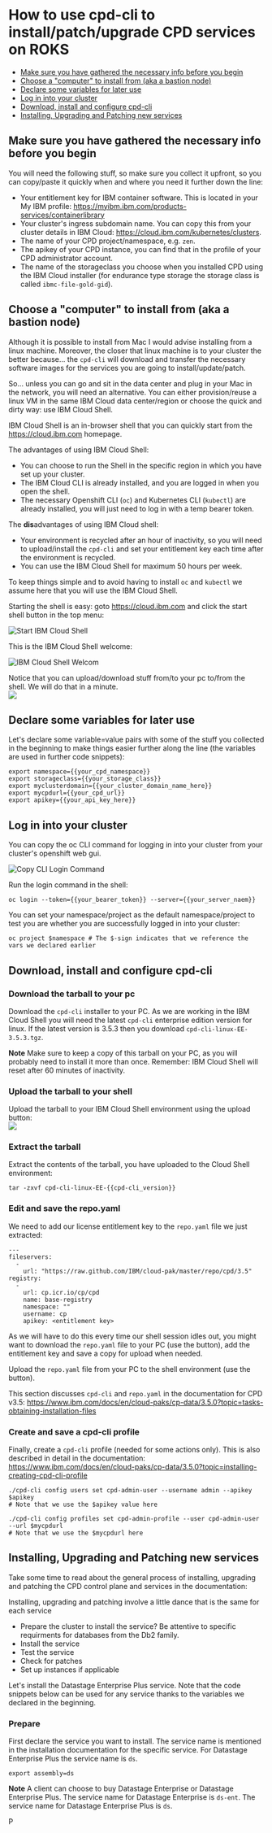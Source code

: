 # How to use cpd-cli to install/patch/upgrade CPD services on ROKS

- [Make sure you have gathered the necessary info before you begin](#make-sure-you-have-gathered-the-necessary-info-before-you-begin)
- [Choose a "computer" to install from (aka a bastion node)](#choose-a-computer-to-install-from-aka-a-bastion-node)
- [Declare some variables for later use](#declare-some-variables-for-later-use)
- [Log in into your cluster](#log-in-into-your-cluster)
- [Download, install and configure cpd-cli](#download-install-and-configure-cpd-cli)
- [Installing, Upgrading and Patching new services](#installing-new-services)

## Make sure you have gathered the necessary info before you begin
You will need the following stuff, so make sure you collect it upfront, so you can copy/paste it quickly when and where you need it further down the line:

- Your entitlement key for IBM container software. This is located in your My IBM profile: https://myibm.ibm.com/products-services/containerlibrary
- Your cluster's ingress subdomain name. You can copy this from your cluster details in IBM Cloud: https://cloud.ibm.com/kubernetes/clusters.
- The name of your CPD project/namespace, e.g. `zen`.
- The apikey of your CPD instance, you can find that in the profile of your CPD administrator account.
- The name of the storageclass you choose when you installed CPD using the IBM Cloud installer (for endurance type storage the storage class is called `ibmc-file-gold-gid`).

## Choose a "computer" to install from (aka a bastion node)
Although it is possible to install from Mac I would advise installing from a linux machine. Moreover, the closer that linux machine is to your cluster the better because... the `cpd-cli` will download and transfer the necessary software images for the services you are going to install/update/patch.

So... unless you can go and sit in the data center and plug in your Mac in the network, you will need an alternative. You can either provision/reuse a linux VM in the same IBM Cloud data center/region or choose the quick and dirty way: use IBM Cloud Shell.

IBM Cloud Shell is an in-browser shell that you can quickly start from the https://cloud.ibm.com homepage.

The advantages of using IBM Cloud Shell:

- You can choose to run the Shell in the specific region in which you have set up your cluster.
- The IBM Cloud CLI is already installed, and you are logged in when you open the shell.
- The necessary Openshift CLI (`oc`) and Kubernetes CLI (`kubectl`) are already installed, you will just need to log in with a temp bearer token.

The **dis**advantages of using IBM Cloud shell:

- Your environment is recycled after an hour of inactivity, so you will need to upload/install the `cpd-cli` and set your entitlement key each time after the environment is recycled.
- You can use the IBM Cloud Shell for maximum 50 hours per week.

To keep things simple and to avoid having to install `oc` and `kubectl` we assume here that you will use the IBM Cloud Shell.

Starting the shell is easy: goto https://cloud.ibm.com and click the start shell button in the top menu:

![Start IBM Cloud Shell](images/ibm_cloud_shell.png)

This is the IBM Cloud Shell welcome:

![IBM Cloud Shell Welcom](images/ibm_cloud_shell_welcome.png)

Notice that you can upload/download stuff from/to your pc to/from the shell. We will do that in a minute.<br>
![](images/upload-download.png)

## Declare some variables for later use
Let's declare some variable=value pairs with some of the stuff you collected in the beginning to make things easier further along the line (the variables are used in further code snippets):

```
export namespace={{your_cpd_namespace}}
export storageclass={{your_storage_class}}
export myclusterdomain={{your_cluster_domain_name_here}}
export mycpdurl={{your_cpd_url}}
export apikey={{your_api_key_here}}
```

## Log in into your cluster
You can copy the oc CLI command for logging in into your cluster from your cluster's openshift web gui.

![Copy CLI Login Command](images/oc_login.png)

Run the login command in the shell:
```
oc login --token={{your_bearer_token}} --server={{your_server_naem}}
```
You can set your namespace/project as the default namespace/project to test you are whether you are successfully logged in into your cluster:
```
oc project $namespace # The $-sign indicates that we reference the vars we declared earlier
```

## Download, install and configure cpd-cli

### Download the tarball to your pc

Download the `cpd-cli` installer to your PC. As we are working in the IBM Cloud Shell you will need the latest `cpd-cli` enterprise edition version for linux. If the latest version is 3.5.3 then you download `cpd-cli-linux-EE-3.5.3.tgz`.

**Note**
Make sure to keep a copy of this tarball on your PC, as you will probably need to install it more than once. Remember: IBM Cloud Shell will reset after 60 minutes of inactivity.

### Upload the tarball to your shell
Upload the tarball to your IBM Cloud Shell environment using the upload button:</br>
![](images/upload-download.png)

### Extract the tarball
Extract the contents of the tarball, you have uploaded to the Cloud Shell environment:
```
tar -zxvf cpd-cli-linux-EE-{{cpd-cli_version}}
```
### Edit and save the repo.yaml
We need to add our license entitlement key to the `repo.yaml` file we just extracted:
```
---
fileservers:
  -
    url: "https://raw.github.com/IBM/cloud-pak/master/repo/cpd/3.5"
registry:
  -
    url: cp.icr.io/cp/cpd
    name: base-registry
    namespace: ""
    username: cp
    apikey: <entitlement key>
```
As we will have to do this every time our shell session idles out, you might want to download the `repo.yaml` file to your PC (use the button), add the entitlement key and save a copy for upload when needed.

Upload the `repo.yaml` file from your PC to the shell environment (use the button).

This section discusses `cpd-cli` and `repo.yaml` in the documentation for CPD v3.5: https://www.ibm.com/docs/en/cloud-paks/cp-data/3.5.0?topic=tasks-obtaining-installation-files

### Create and save a cpd-cli profile
Finally, create a `cpd-cli` profile (needed for some actions only). This is also described in detail in the documentation:
https://www.ibm.com/docs/en/cloud-paks/cp-data/3.5.0?topic=installing-creating-cpd-cli-profile

```
./cpd-cli config users set cpd-admin-user --username admin --apikey $apikey
# Note that we use the $apikey value here

./cpd-cli config profiles set cpd-admin-profile --user cpd-admin-user --url $mycpdurl
# Note that we use the $mycpdurl here
```

## Installing, Upgrading and Patching new services

Take some time to read about the general process of installing, upgrading and patching the CPD control plane and services in the documentation:

Installing, upgrading and patching involve a little dance that is the same for each service

- Prepare the cluster to install the service? Be attentive to specific requirments for databases from the Db2 family.
- Install the service
- Test the service
- Check for patches
- Set up instances if applicable

Let's install the Datastage Enterprise Plus service. Note that the code snippets below can be used for any service thanks to the variables we declared in the beginning.

### Prepare

First declare the service you want to install. The service name is mentioned in the installation documentation for the specific service. For Datastage Enterprise Plus the service name is `ds`.

```
export assembly=ds
```

**Note**
A client can choose to buy Datastage Enterprise or Datastage Enterprise Plus. The service name for Datastage Enterprise is `ds-ent`. The service name for Datastage Enterprise Plus is `ds`.

P
